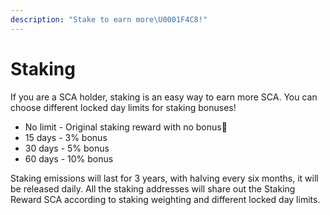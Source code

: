 ```yaml
---
description: "Stake to earn more\U0001F4C8!"
---
```


# Staking

If you are a SCA holder, staking is an easy way to earn more SCA. You can choose different locked day limits for staking bonuses!

* No limit - Original staking reward with no bonus🥲
* 15 days - 3% bonus
* 30 days - 5% bonus
* 60 days - 10% bonus

Staking emissions will last for 3 years, with halving every six months, it will be released daily. All the staking addresses will share out the Staking Reward SCA according to staking weighting and different locked day limits.

